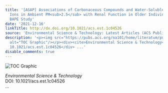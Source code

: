 ```yaml
---
title: '[ASAP] Associations of Carbonaceous Compounds and Water-Soluble Inorganic
  Ions in Ambient PM<sub>2.5</sub> with Renal Function in Older Individuals: The China
  BAPE Study'
date: '2021-12-16'
linkTitle: http://dx.doi.org/10.1021/acs.est.1c04526
source: 'Environmental Science & Technology: Latest Articles (ACS Publications)'
description: '<p><img src="https://pubs.acs.org/na101/home/literatum/publisher/achs/journals/content/esthag/0/esthag.ahead-of-print/acs.est.1c04526/20211216/images/medium/es1c04526_0005.gif"
  alt="TOC Graphic"/></p><div><cite>Environmental Science & Technology</cite></div><div>DOI:
  10.1021/acs.est.1c04526</div> ...'
disable_comments: true
---
```

<p><img src="https://pubs.acs.org/na101/home/literatum/publisher/achs/journals/content/esthag/0/esthag.ahead-of-print/acs.est.1c04526/20211216/images/medium/es1c04526_0005.gif" alt="TOC Graphic"/></p><div><cite>Environmental Science & Technology</cite></div><div>DOI: 10.1021/acs.est.1c04526</div> ...